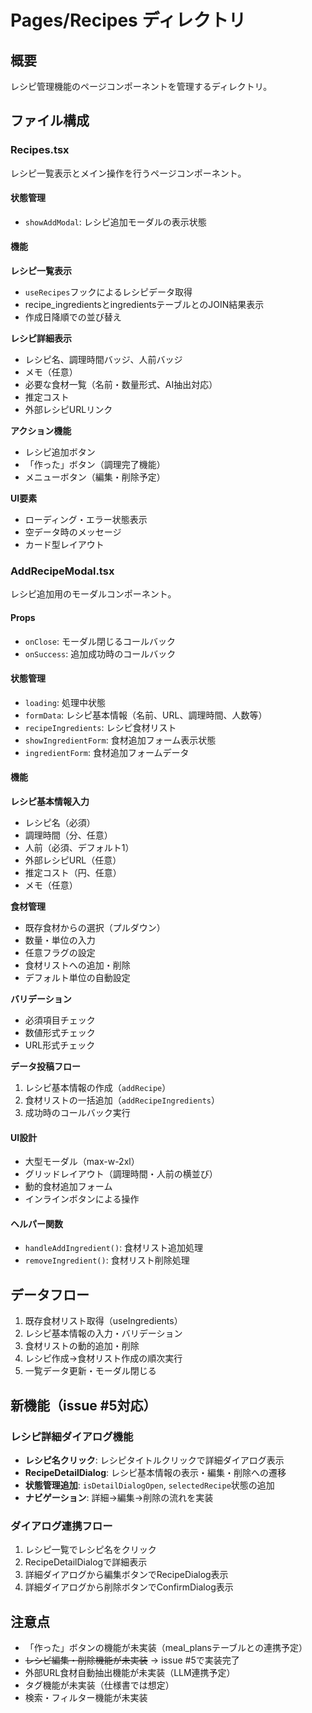 # Pages/Recipes ディレクトリ

## 概要
レシピ管理機能のページコンポーネントを管理するディレクトリ。

## ファイル構成

### Recipes.tsx
レシピ一覧表示とメイン操作を行うページコンポーネント。

#### 状態管理
- `showAddModal`: レシピ追加モーダルの表示状態

#### 機能

**レシピ一覧表示**
- `useRecipes`フックによるレシピデータ取得
- recipe_ingredientsとingredientsテーブルとのJOIN結果表示
- 作成日降順での並び替え

**レシピ詳細表示**
- レシピ名、調理時間バッジ、人前バッジ
- メモ（任意）
- 必要な食材一覧（名前・数量形式、AI抽出対応）
- 推定コスト
- 外部レシピURLリンク

**アクション機能**
- レシピ追加ボタン
- 「作った」ボタン（調理完了機能）
- メニューボタン（編集・削除予定）

**UI要素**
- ローディング・エラー状態表示
- 空データ時のメッセージ
- カード型レイアウト

### AddRecipeModal.tsx
レシピ追加用のモーダルコンポーネント。

#### Props
- `onClose`: モーダル閉じるコールバック
- `onSuccess`: 追加成功時のコールバック

#### 状態管理
- `loading`: 処理中状態
- `formData`: レシピ基本情報（名前、URL、調理時間、人数等）
- `recipeIngredients`: レシピ食材リスト
- `showIngredientForm`: 食材追加フォーム表示状態
- `ingredientForm`: 食材追加フォームデータ

#### 機能

**レシピ基本情報入力**
- レシピ名（必須）
- 調理時間（分、任意）
- 人前（必須、デフォルト1）
- 外部レシピURL（任意）
- 推定コスト（円、任意）
- メモ（任意）

**食材管理**
- 既存食材からの選択（プルダウン）
- 数量・単位の入力
- 任意フラグの設定
- 食材リストへの追加・削除
- デフォルト単位の自動設定

**バリデーション**
- 必須項目チェック
- 数値形式チェック
- URL形式チェック

**データ投稿フロー**
1. レシピ基本情報の作成（`addRecipe`）
2. 食材リストの一括追加（`addRecipeIngredients`）
3. 成功時のコールバック実行

#### UI設計
- 大型モーダル（max-w-2xl）
- グリッドレイアウト（調理時間・人前の横並び）
- 動的食材追加フォーム
- インラインボタンによる操作

#### ヘルパー関数
- `handleAddIngredient()`: 食材リスト追加処理
- `removeIngredient()`: 食材リスト削除処理

## データフロー
1. 既存食材リスト取得（useIngredients）
2. レシピ基本情報の入力・バリデーション
3. 食材リストの動的追加・削除
4. レシピ作成→食材リスト作成の順次実行
5. 一覧データ更新・モーダル閉じる

## 新機能（issue #5対応）

### レシピ詳細ダイアログ機能
- **レシピ名クリック**: レシピタイトルクリックで詳細ダイアログ表示
- **RecipeDetailDialog**: レシピ基本情報の表示・編集・削除への遷移
- **状態管理追加**: `isDetailDialogOpen`, `selectedRecipe`状態の追加
- **ナビゲーション**: 詳細→編集→削除の流れを実装

### ダイアログ連携フロー
1. レシピ一覧でレシピ名をクリック
2. RecipeDetailDialogで詳細表示
3. 詳細ダイアログから編集ボタンでRecipeDialog表示
4. 詳細ダイアログから削除ボタンでConfirmDialog表示

## 注意点
- 「作った」ボタンの機能が未実装（meal_plansテーブルとの連携予定）
- ~~レシピ編集・削除機能が未実装~~ → issue #5で実装完了
- 外部URL食材自動抽出機能が未実装（LLM連携予定）
- タグ機能が未実装（仕様書では想定）
- 検索・フィルター機能が未実装